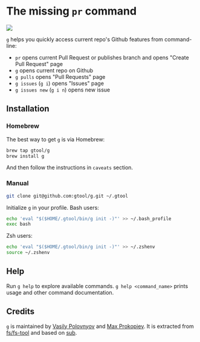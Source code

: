 # The missing `pr` command

<a href="https://www.youtube.com/watch?v=Rwtq3jy9reo">
  <img src="https://cloud.githubusercontent.com/assets/25136/14902636/f3834202-0da4-11e6-9bb9-62de8e6e4106.gif" />
</a>

`g` helps you quickly access current repo's Github features from command-line:

* `pr` opens current Pull Request or publishes branch and opens "Create Pull Request" page
* `g` opens current repo on Github
* `g pulls` opens "Pull Requests" page
* `g issues` (`g i`) opens "Issues" page
* `g issues new` (`g i n`) opens new issue

## Installation

### Homebrew

The best way to get `g` is via Homebrew:

```bash
brew tap gtool/g
brew install g
```

And then follow the instructions in `caveats` section.


### Manual

```bash
git clone git@github.com:gtool/g.git ~/.gtool
```

Initialize `g` in your profile. Bash users:

```bash
echo 'eval "$($HOME/.gtool/bin/g init -)"' >> ~/.bash_profile
exec bash
```

Zsh users:

```bash
echo 'eval "$($HOME/.gtool/bin/g init -)"' >> ~/.zshenv
source ~/.zshenv
```


## Help

Run `g help` to explore available commands.
`g help <command_name>` prints usage and other command documentation.


## Credits

`g` is maintained by [Vasily Polovnyov](https://github.com/vast)
and [Max Prokopiev](http://github.com/maxprokopiev). It is extracted from
[fs/fs-tool](https://github.com/fs/fs-tool) and based on [sub](https://github.com/basecamp/sub).
